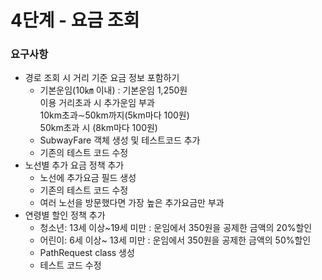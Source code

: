 # 4단계 - 요금 조회 
### 요구사항
* 경로 조회 시 거리 기준 요금 정보 포함하기
  * 기본운임(10㎞ 이내) : 기본운임 1,250원<br>
    이용 거리초과 시 추가운임 부과<br>
    10km초과∼50km까지(5km마다 100원)<br>
    50km초과 시 (8km마다 100원)<br>
  * SubwayFare 객체 생성 및 테스트코드 추가
  * 기존의 테스트 코드 수정
* 노선별 추가 요금 정책 추가
  * 노선에 추가요금 필드 생성
  * 기존의 테스트 코드 수정
  * 여러 노선을 방문했다면 가장 높은 추가요금만 부과
* 연령별 할인 정책 추가
  * 청소년: 13세 이상~19세 미만 : 운임에서 350원을 공제한 금액의 20%할인 
  * 어린이: 6세 이상~ 13세 미만 : 운임에서 350원을 공제한 금액의 50%할인
  * PathRequest class 생성
  * 테스트 코드 수정
  



